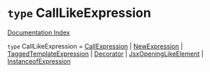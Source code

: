 # `type` CallLikeExpression

[Documentation Index](../README.md)

`type` CallLikeExpression = [CallExpression](../private.interface.CallExpression/README.md) | [NewExpression](../private.interface.NewExpression/README.md) | [TaggedTemplateExpression](../private.interface.TaggedTemplateExpression/README.md) | [Decorator](../private.interface.Decorator/README.md) | [JsxOpeningLikeElement](../private.type.JsxOpeningLikeElement/README.md) | [InstanceofExpression](../private.interface.InstanceofExpression/README.md)